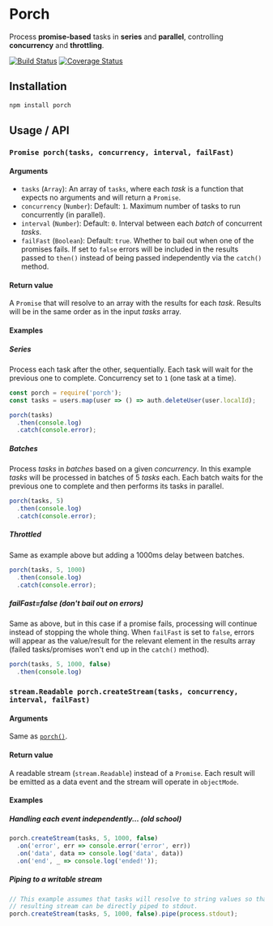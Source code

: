 # Porch

Process **promise-based** tasks in **series** and **parallel**, controlling
**concurrency** and **throttling**.

[![Build Status](https://travis-ci.com/lupomontero/porch.svg?branch=master)](https://travis-ci.com/lupomontero/porch)
[![Coverage Status](https://coveralls.io/repos/lupomontero/porch/badge.svg?branch=master)](https://coveralls.io/r/lupomontero/porch?branch=master)

## Installation

```sh
npm install porch
```

## Usage / API

### `Promise porch(tasks, concurrency, interval, failFast)`

#### Arguments

* `tasks` (`Array`): An array of `tasks`, where each _task_ is a function that
  expects no arguments and will return a `Promise`.
* `concurrency` (`Number`): Default: `1`. Maximum number of tasks to run
  concurrently (in parallel).
* `interval` (`Number`): Default: `0`. Interval between each _batch_ of
  concurrent _tasks_.
* `failFast` (`Boolean`): Default: `true`. Whether to bail out when one of the
  promises fails. If set to `false` errors will be included in the results
  passed to `then()` instead of being passed independently via the `catch()`
  method.

#### Return value

A `Promise` that will resolve to an array with the results for each _task_.
Results will be in the same order as in the input _tasks_ array.

#### Examples

##### Series

Process each task after the other, sequentially. Each task will wait for the
previous one to complete. Concurrency set to `1` (one task at a time).

```js
const porch = require('porch');
const tasks = users.map(user => () => auth.deleteUser(user.localId);

porch(tasks)
  .then(console.log)
  .catch(console.error);
```

##### Batches

Process _tasks_ in _batches_ based on a given _concurrency_. In this example
_tasks_ will be processed in batches of 5 _tasks_ each. Each batch waits for the
previous one to complete and then performs its tasks in parallel.

```js
porch(tasks, 5)
  .then(console.log)
  .catch(console.error);
```

##### Throttled

Same as example above but adding a 1000ms delay between batches.

```js
porch(tasks, 5, 1000)
  .then(console.log)
  .catch(console.error);
```

##### failFast=false (don't bail out on errors)

Same as above, but in this case if a promise fails, processing will continue
instead of stopping the whole thing. When `failFast` is set to `false`, errors
will appear as the value/result for the relevant element in the results array
(failed tasks/promises won't end up in the `catch()` method).

```js
porch(tasks, 5, 1000, false)
  .then(console.log)
```

### `stream.Readable porch.createStream(tasks, concurrency, interval, failFast)`

#### Arguments

Same as [`porch()`](#arguments).

#### Return value

A readable stream (`stream.Readable`) instead of a `Promise`. Each result will
be emitted as a data event and the stream will operate in `objectMode`.

#### Examples

##### Handling each event independently... (old school)

```js
porch.createStream(tasks, 5, 1000, false)
  .on('error', err => console.error('error', err))
  .on('data', data => console.log('data', data))
  .on('end', _ => console.log('ended!'));
```

##### Piping to a writable stream

```js
// This example assumes that tasks will resolve to string values so that the
// resulting stream can be directly piped to stdout.
porch.createStream(tasks, 5, 1000, false).pipe(process.stdout);
```

